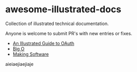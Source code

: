 # awesome-illustrated-docs

Collection of illustrated technical documentation.

Anyone is welcome to submit PR's with new entries or fixes.

- [An Illustrated Guide to OAuth](https://www.ducktyped.org/p/an-illustrated-guide-to-oauth)
- [Big O](https://samwho.dev/big-o)
- [Making Software](https://www.makingsoftware.com)

aieiaejiaejiaje
